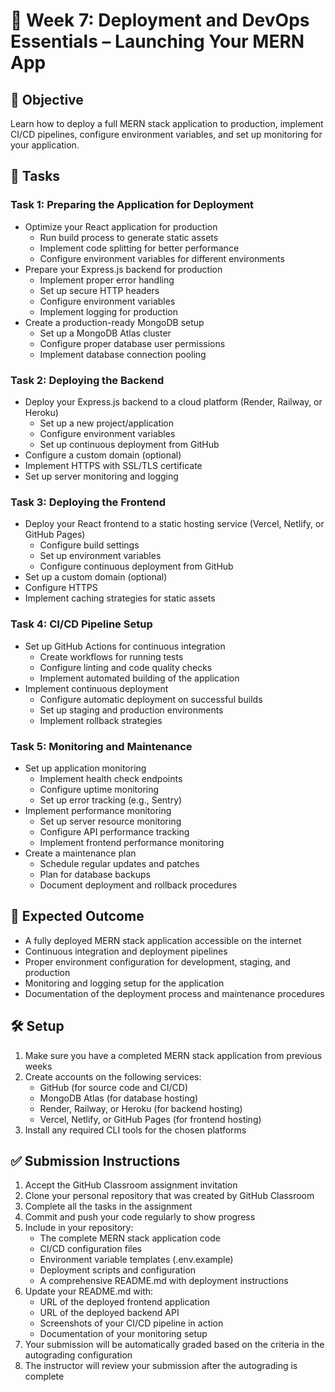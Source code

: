 # 🚀 Week 7: Deployment and DevOps Essentials – Launching Your MERN App

## 🚀 Objective
Learn how to deploy a full MERN stack application to production, implement CI/CD pipelines, configure environment variables, and set up monitoring for your application.

## 📂 Tasks

### Task 1: Preparing the Application for Deployment
- Optimize your React application for production
  - Run build process to generate static assets
  - Implement code splitting for better performance
  - Configure environment variables for different environments
- Prepare your Express.js backend for production
  - Implement proper error handling
  - Set up secure HTTP headers
  - Configure environment variables
  - Implement logging for production
- Create a production-ready MongoDB setup
  - Set up a MongoDB Atlas cluster
  - Configure proper database user permissions
  - Implement database connection pooling

### Task 2: Deploying the Backend
- Deploy your Express.js backend to a cloud platform (Render, Railway, or Heroku)
  - Set up a new project/application
  - Configure environment variables
  - Set up continuous deployment from GitHub
- Configure a custom domain (optional)
- Implement HTTPS with SSL/TLS certificate
- Set up server monitoring and logging

### Task 3: Deploying the Frontend
- Deploy your React frontend to a static hosting service (Vercel, Netlify, or GitHub Pages)
  - Configure build settings
  - Set up environment variables
  - Configure continuous deployment from GitHub
- Set up a custom domain (optional)
- Configure HTTPS
- Implement caching strategies for static assets

### Task 4: CI/CD Pipeline Setup
- Set up GitHub Actions for continuous integration
  - Create workflows for running tests
  - Configure linting and code quality checks
  - Implement automated building of the application
- Implement continuous deployment
  - Configure automatic deployment on successful builds
  - Set up staging and production environments
  - Implement rollback strategies

### Task 5: Monitoring and Maintenance
- Set up application monitoring
  - Implement health check endpoints
  - Configure uptime monitoring
  - Set up error tracking (e.g., Sentry)
- Implement performance monitoring
  - Set up server resource monitoring
  - Configure API performance tracking
  - Implement frontend performance monitoring
- Create a maintenance plan
  - Schedule regular updates and patches
  - Plan for database backups
  - Document deployment and rollback procedures

## 🧪 Expected Outcome
- A fully deployed MERN stack application accessible on the internet
- Continuous integration and deployment pipelines
- Proper environment configuration for development, staging, and production
- Monitoring and logging setup for the application
- Documentation of the deployment process and maintenance procedures

## 🛠️ Setup
1. Make sure you have a completed MERN stack application from previous weeks
2. Create accounts on the following services:
   - GitHub (for source code and CI/CD)
   - MongoDB Atlas (for database hosting)
   - Render, Railway, or Heroku (for backend hosting)
   - Vercel, Netlify, or GitHub Pages (for frontend hosting)
3. Install any required CLI tools for the chosen platforms

## ✅ Submission Instructions
1. Accept the GitHub Classroom assignment invitation
2. Clone your personal repository that was created by GitHub Classroom
3. Complete all the tasks in the assignment
4. Commit and push your code regularly to show progress
5. Include in your repository:
   - The complete MERN stack application code
   - CI/CD configuration files
   - Environment variable templates (.env.example)
   - Deployment scripts and configuration
   - A comprehensive README.md with deployment instructions
6. Update your README.md with:
   - URL of the deployed frontend application
   - URL of the deployed backend API
   - Screenshots of your CI/CD pipeline in action
   - Documentation of your monitoring setup
7. Your submission will be automatically graded based on the criteria in the autograding configuration
8. The instructor will review your submission after the autograding is complete 
